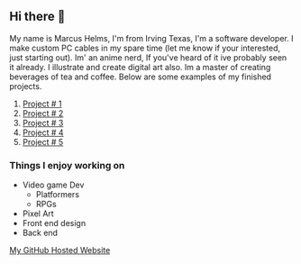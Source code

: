 ## Hi there 👋

<p>My name is Marcus Helms, I'm from Irving Texas, I'm a software developer. I make custom PC cables in my spare time (let me know if your interested, just starting out). Im' an anime nerd, If you've heard of it ive probably seen it already. I illustrate and create digital art also. Im a master of creating beverages of tea and coffee. Below are some examples of my finished projects.</p>

1. [Project # 1](https://employee777.github.io/)
2. [Project # 2](https://employee777.github.io/)
3. [Project # 3](https://employee777.github.io/)
4. [Project # 4](https://employee777.github.io/)
5. [Project # 5](https://employee777.github.io/)

### Things I enjoy working on
* Video game Dev
  * Platformers 
  * RPGs
* Pixel Art
* Front end design
* Back end
  



[My GitHub Hosted Website](https://employee777.github.io/)

